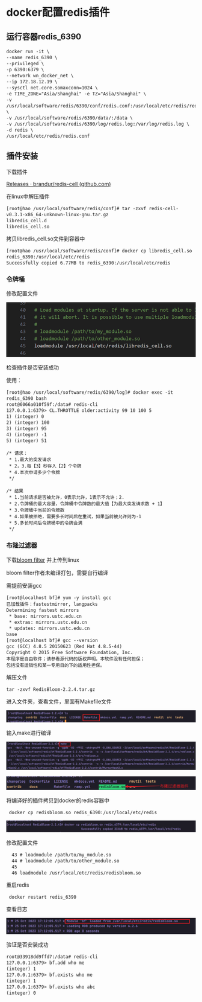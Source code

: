 # docker配置redis插件

## 运行容器redis_6390

```shell
docker run -it \
--name redis_6390 \
--privileged \
-p 6390:6379 \
--network wn_docker_net \
--ip 172.18.12.19 \
--sysctl net.core.somaxconn=1024 \
-e TIME_ZONE="Asia/Shanghai" -e TZ="Asia/Shanghai" \
-v /usr/local/software/redis/6390/conf/redis.conf:/usr/local/etc/redis/redis.conf \
-v /usr/local/software/redis/6390/data/:/data \
-v /usr/local/software/redis/6390/log/redis.log:/var/log/redis.log \
-d redis \
/usr/local/etc/redis/redis.conf
```

## 插件安装

下载插件

[Releases · brandur/redis-cell (github.com)](https://github.com/brandur/redis-cell/releases)

在linux中解压插件

```shell
[root@hao /usr/local/software/redis/conf]# tar -zxvf redis-cell-v0.3.1-x86_64-unknown-linux-gnu.tar.gz
libredis_cell.d
libredis_cell.so
```

拷贝libredis_cell.so文件到容器中

```shell
[root@hao /usr/local/software/redis/conf]# docker cp libredis_cell.so redis_6390:/usr/local/etc/redis
Successfully copied 6.77MB to redis_6390:/usr/local/etc/redis
```



### 令牌桶

修改配置文件

![image-20231203212148687](https://raw.githubusercontent.com/DecZeroTwo/blogimage/main/images/202312032121712.png)

检查插件是否安装成功

使用：



```
[root@hao /usr/local/software/redis/6390/log]# docker exec -it redis_6390 bash
root@6066a010f59f:/data# redis-cli
127.0.0.1:6379> CL.THROTTLE older:activity 99 10 100 5
1) (integer) 0
2) (integer) 100
3) (integer) 95
4) (integer) -1
5) (integer) 51

/* 请求：
 * 1.最大的突发请求
 * 2，3.每【3】秒存入【2】个令牌
 * 4.本次申请多少个令牌
 */

/* 结果
 * 1.当前请求是否被允许，0表示允许，1表示不允许；2.
 * 2.令牌桶的最大容量，令牌桶中令牌数的最大值【为最大突发请求数 + 1】
 * 3.令牌桶中当前的令牌数
 * 4.如果被拒绝，需要多长时间后在重试，如果当前被允许则为-1
 * 5.多长时间后令牌桶中的令牌会满
 */
```



### 布隆过滤器

下载[bloom filter](https://github.com/RedisBloom/RedisBloom/archive/v2.2.4.tar.gz) 并上传到linux

bloom filter作者未编译打包，需要自行编译

需提前安装gcc

```shell
[root@localhost bf]# yum -y install gcc
已加载插件：fastestmirror, langpacks
Determining fastest mirrors
 * base: mirrors.ustc.edu.cn
 * extras: mirrors.ustc.edu.cn
 * updates: mirrors.ustc.edu.cn
base
[root@localhost bf]# gcc --version
gcc (GCC) 4.8.5 20150623 (Red Hat 4.8.5-44)
Copyright © 2015 Free Software Foundation, Inc.
本程序是自由软件；请参看源代码的版权声明。本软件没有任何担保；
包括没有适销性和某一专用目的下的适用性担保。
```

解压文件

```shell
tar -zxvf RedisBloom-2.2.4.tar.gz
```

进入文件夹，查看文件，里面有Makefile文件

![分类/redis/redisBloomFilter_1.png  0 → 100644](https://raw.githubusercontent.com/DecZeroTwo/blogimage/main/images/202312032109405.png)

输入make进行编译

![分类/redis/redisBloomFilter_2.png  0 → 100644](https://raw.githubusercontent.com/DecZeroTwo/blogimage/main/images/202312032109968.png)

![分类/redis/redisBloomFilter_3.png  0 → 100644](https://raw.githubusercontent.com/DecZeroTwo/blogimage/main/images/202312032109490.png)

将编译好的插件拷贝到docker的redis容器中

```shell
 docker cp redisbloom.so redis_6390:/usr/local/etc/redis
```

![分类/redis/redisBloomFilter_4.png  0 → 100644](https://raw.githubusercontent.com/DecZeroTwo/blogimage/main/images/202312032110906.png)

修改配置文件

```
  43 # loadmodule /path/to/my_module.so
  44 # loadmodule /path/to/other_module.so
  45 
  46 loadmodule /usr/local/etc/redis/redisbloom.so
```

重启redis

```shell
 docker restart redis_6390
```

查看日志

![分类/redis/redisBloomFilter_5.png  0 → 100644](https://raw.githubusercontent.com/DecZeroTwo/blogimage/main/images/202312032110776.png)

验证是否安装成功

```
root@33918dd9ffd7:/data# redis-cli
127.0.0.1:6379> bf.add who me
(integer) 1
127.0.0.1:6379> bf.exists who me
(integer) 1
127.0.0.1:6379> bf.exists who abc
(integer) 0
```

